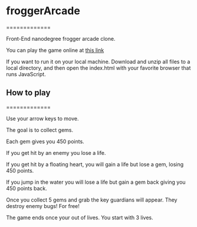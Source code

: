 # froggerArcade 
=============

Front-End nanodegree frogger arcade clone.

You can play the game online at [this link](http://patricko10.github.io/froggerArcade)

If you want to run it on your local machine.  Download and unzip all files to a local directory, and then open the index.html with your favorite browser that runs JavaScript.

## How to play
=============

Use your arrow keys to move.

The goal is to collect gems.

Each gem gives you 450 points.

If you get hit by an enemy you lose a life.

If you get hit by a floating heart, you will gain a life but lose a gem, losing 450 points.

If you jump in the water you will lose a life but gain a gem back giving you 450 points back.

Once you collect 5 gems and grab the key guardians will appear.  They destroy enemy bugs! For free!

The game ends once your out of lives. You start with 3 lives.